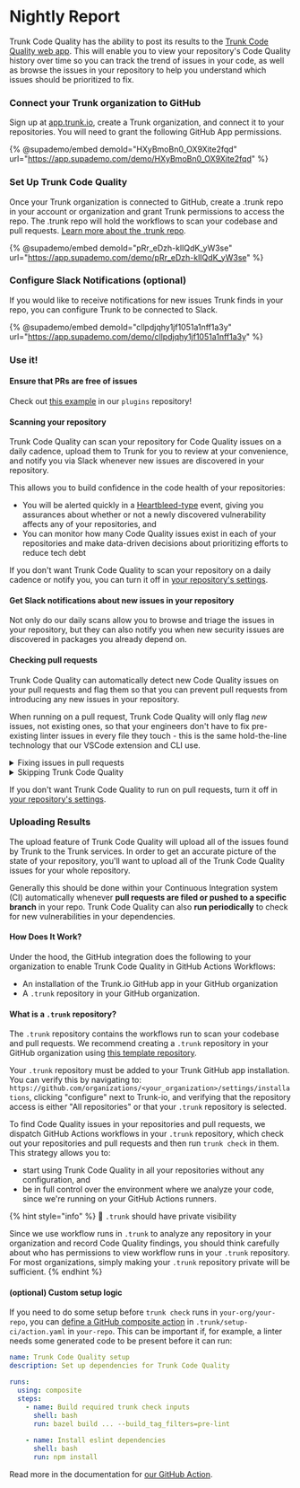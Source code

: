 # Nightly Report

Trunk Code Quality has the ability to post its results to the [Trunk Code Quality web app](https://app.trunk.io/login?intent=check). This will enable you to view your repository's Code Quality history over time so you can track the trend of issues in your code, as well as browse the issues in your repository to help you understand which issues should be prioritized to fix.

### Connect your Trunk organization to GitHub

Sign up at [app.trunk.io](https://app.trunk.io), create a Trunk organization, and connect it to your repositories. You will need to grant the following GitHub App permissions.

{% @supademo/embed demoId="HXyBmoBn0_OX9Xite2fqd" url="https://app.supademo.com/demo/HXyBmoBn0_OX9Xite2fqd" %}

### Set Up Trunk Code Quality

Once your Trunk organization is connected to GitHub, create a .trunk repo in your account or organization and grant Trunk permissions to access the repo. The .trunk repo will hold the workflows to scan your codebase and pull requests. [Learn more about the .trunk repo](https://docs.trunk.io/check/check-cloud-ci-integration/get-started/github-integration#what-is-a-.trunk-repository).

{% @supademo/embed demoId="pRr_eDzh-klIQdK_yW3se" url="https://app.supademo.com/demo/pRr_eDzh-klIQdK_yW3se" %}

### Configure Slack Notifications (optional)

If you would like to receive notifications for new issues Trunk finds in your repo, you can configure Trunk to be connected to Slack.

{% @supademo/embed demoId="cllpdjqhy1jf1051a1nff1a3y" url="https://app.supademo.com/demo/cllpdjqhy1jf1051a1nff1a3y" %}

### Use it!

#### **Ensure that PRs are free of issues**

Check out [this example](https://github.com/trunk-io/plugins/pull/424/checks?check\_run\_id=15730277425) in our `plugins` repository!

#### Scanning your repository

Trunk Code Quality can scan your repository for Code Quality issues on a daily cadence, upload them to Trunk for you to review at your convenience, and notify you via Slack whenever new issues are discovered in your repository.

This allows you to build confidence in the code health of your repositories:

* You will be alerted quickly in a [Heartbleed-type](https://heartbleed.com/) event, giving you assurances about whether or not a newly discovered vulnerability affects any of your repositories, and
* You can monitor how many Code Quality issues exist in each of your repositories and make data-driven decisions about prioritizing efforts to reduce tech debt

If you don't want Trunk Code Quality to scan your repository on a daily cadence or notify you, you can turn it off in [your repository's settings](https://app.trunk.io/login?intent=check).

#### **Get Slack notifications about new issues in your repository**

Not only do our daily scans allow you to browse and triage the issues in your repository, but they can also notify you when new security issues are discovered in packages you already depend on.

#### Checking pull requests

Trunk Code Quality can automatically detect new Code Quality issues on your pull requests and flag them so that you can prevent pull requests from introducing any new issues in your repository.

When running on a pull request, Trunk Code Quality will only flag _new_ issues, not existing ones, so that your engineers don't have to fix pre-existing linter issues in every file they touch - this is the same hold-the-line technology that our VSCode extension and CLI use.

<details>

<summary>Fixing issues in pull requests</summary>

To confirm that you've fixed issues identified by Trunk Code Quality before pushing your pull request, just run `trunk check`.

If Trunk continues to identify new Code Quality issues on your PR, first try merging the latest changes from your base branch. When Trunk runs on a PR, it runs on a commit that merges your PR into its base branch, just like GitHub workflows.

If this continues to fail, then run `git checkout refs/pull/<PR number>/merge && trunk check`. This is a reference to the merge commit GitHub creates.

</details>

<details>

<summary>Skipping Trunk Code Quality</summary>

You can include `/trunk skip-check` in the body of a PR description (i.e. the first comment on a given PR) to mark Trunk Code Quality as "skipped". Trunk Code Quality will still run on your PR and report issues, but this will allow the PR to pass a GitHub required status check on `Trunk Check`.

This can be helpful if Code Quality is flagging known issues in a given PR which you don't want to ignore, which if you're doing a large refactor, can come in very handy.

</details>

If you don't want Trunk Code Quality to run on pull requests, turn it off in [your repository's settings](https://app.trunk.io/login?intent=check).

### **Uploading Results**

The upload feature of Trunk Code Quality will upload all of the issues found by Trunk to the Trunk services. In order to get an accurate picture of the state of your repository, you'll want to upload all of the Trunk Code Quality issues for your whole repository.

Generally this should be done within your Continuous Integration system (CI) automatically whenever **pull requests are filed or pushed to a specific branch** in your repo. Trunk Code Quality can also **run periodically** to check for new vulnerabilities in your dependencies.

#### **How Does It Work?**

Under the hood, the GitHub integration does the following to your organization to enable Trunk Code Quality in GitHub Actions Workflows:

* An installation of the Trunk.io GitHub app in your GitHub organization
* A `.trunk` repository in your GitHub organization.

#### **What is a `.trunk` repository?**

The `.trunk` repository contains the workflows run to scan your codebase and pull requests. We recommend creating a `.trunk` repository in your GitHub organization using [this template repository](https://github.com/trunk-io/.trunk-template).

Your `.trunk` repository must be added to your Trunk GitHub app installation. You can verify this by navigating to: `https://github.com/organizations/<your_organization>/settings/installations`, clicking "configure" next to Trunk-io, and verifying that the repository access is either "All repositories" or that your `.trunk` repository is selected.

To find Code Quality issues in your repositories and pull requests, we dispatch GitHub Actions workflows in your `.trunk` repository, which check out your repositories and pull requests and then run `trunk check` in them. This strategy allows you to:

* start using Trunk Code Quality in all your repositories without any configuration, and
* be in full control over the environment where we analyze your code, since we're running on your GitHub Actions runners.

{% hint style="info" %}
🚧 `.trunk` should have private visibility

Since we use workflow runs in `.trunk` to analyze any repository in your organization and record Code Quality findings, you should think carefully about who has permissions to view workflow runs in your `.trunk` repository. For most organizations, simply making your `.trunk` repository private will be sufficient.
{% endhint %}

#### (optional) Custom setup logic

If you need to do some setup before `trunk check` runs in `your-org/your-repo`, you can [define a GitHub composite action](https://docs.github.com/en/actions/creating-actions/creating-a-composite-action) in `.trunk/setup-ci/action.yaml` in `your-repo`. This can be important if, for example, a linter needs some generated code to be present before it can run:

```yaml
name: Trunk Code Quality setup
description: Set up dependencies for Trunk Code Quality

runs:
  using: composite
  steps:
    - name: Build required trunk check inputs
      shell: bash
      run: bazel build ... --build_tag_filters=pre-lint
      
    - name: Install eslint dependencies
      shell: bash
      run: npm install
```

Read more in the documentation for [our GitHub Action](https://github.com/trunk-io/trunk-action#custom-setup).
